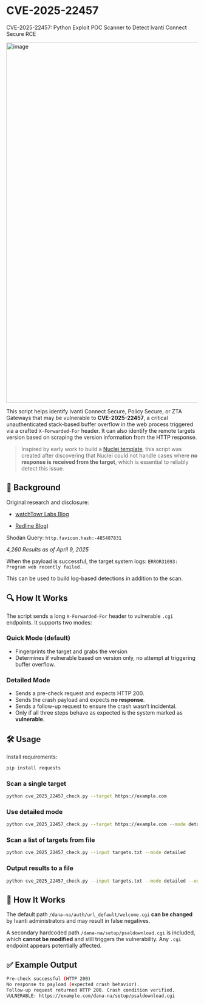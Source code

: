 # CVE-2025-22457
CVE-2025-22457: Python Exploit POC Scanner to Detect Ivanti Connect Secure RCE

<img width="947" alt="image" src="https://github.com/user-attachments/assets/51b82d3e-cdb9-4587-918f-f6a4e2471eaf" />



This script helps identify Ivanti Connect Secure, Policy Secure, or ZTA Gateways that may be vulnerable to **CVE-2025-22457**, a critical unauthenticated stack-based buffer overflow in the web process triggered via a crafted `X-Forwarded-For` header. It can also identify the remote targets version based on scraping the version information from the HTTP response.

> Inspired by early work to build a [Nuclei template](https://github.com/projectdiscovery/nuclei-templates/pull/11895), this script was created after discovering that Nuclei could not handle cases where **no response is received from the target**, which is essential to reliably detect this issue.

## 📖 Background

Original research and disclosure:
- [watchTowr Labs Blog](https://labs.watchtowr.com/is-the-sofistication-in-the-room-with-us-x-forwarded-for-and-ivanti-connect-secure-cve-2025-22457)

- [Redline Blog](https://www.redlinecybersecurity.com/blog/cve-2025-22457-python-exploit-poc-scanner-to-detect-ivanti-connect-secure-rce))

Shodan Query: `http.favicon.hash:-485487831`

*4,260 Results as of April 9, 2025*


When the payload is successful, the target system logs:
`ERROR31093: Program web recently failed.`


This can be used to build log-based detections in addition to the scan.

## 🔍 How It Works

The script sends a long `X-Forwarded-For` header to vulnerable `.cgi` endpoints. It supports two modes:

### Quick Mode (default)
- Fingerprints the target and grabs the version
- Determines if vulnerable based on version only, no attempt at triggering buffer overflow.

### Detailed Mode
- Sends a pre-check request and expects HTTP 200.
- Sends the crash payload and expects **no response**.
- Sends a follow-up request to ensure the crash wasn’t incidental.
- Only if all three steps behave as expected is the system marked as **vulnerable**.

## 🛠 Usage

Install requirements:
```bash
pip install requests
```

### Scan a single target
```bash
python cve_2025_22457_check.py --target https://example.com
```

### Use detailed mode
```bash
python cve_2025_22457_check.py --target https://example.com --mode detailed
```

### Scan a list of targets from file
```bash
python cve_2025_22457_check.py --input targets.txt --mode detailed
```

### Output results to a file
```bash
python cve_2025_22457_check.py --input targets.txt --mode detailed --output vulnerable.txt
```

## 📌 How It Works
The default path `/dana-na/auth/url_default/welcome.cgi` **can be changed** by Ivanti administrators and may result in false negatives.

A secondary hardcoded path `/dana-na/setup/psaldownload.cgi` is included, which **cannot be modified** and still triggers the vulnerability. Any `.cgi` endpoint appears potentially affected.

## ✅ Example Output
```bash
Pre-check successful (HTTP 200)
No response to payload (expected crash behavior).
Follow-up request returned HTTP 200. Crash condition verified.
VULNERABLE: https://example.com/dana-na/setup/psaldownload.cgi
```
